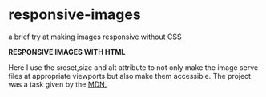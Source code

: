 # responsive-images
a brief try at making images responsive without CSS

<b>RESPONSIVE IMAGES WITH HTML</b>

Here I use the srcset,size and alt attribute to not only make the image serve files at appropriate viewports but also make them accessible. The project was a task given by the
<a href ="https://developer.mozilla.org/en-US/docs/Learn/HTML/Multimedia_and_embedding/Mozilla_splash_page" title="MDN splash page">MDN.</a>
